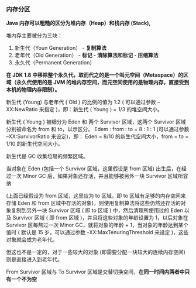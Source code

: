 ### 内存分区

**Java 内存可以粗糙的区分为堆内存（Heap）和栈内存 (Stack),**

堆内存主要被分为三块：

1. 新生代（Youn Generation）	-	 **复制算法**
2. 老年代（Old Generation）	   -        **标记 - 清除算法和标记 - 压缩算法**
3. 永久代（Permanent Generation）

**在 JDK 1.8 中移除整个永久代，取而代之的是一个叫元空间（Metaspace）的区域（永久代使用的是 JVM 的堆内存空间，而元空间使用的是物理内存，直接受到本机的物理内存限制）。**

新生代 (Young) 与老年代 ( Old ) 的比例的值为 1:2 ( 可以通过参数 –XX:NewRatio 来指定 )，即：新生代 ( Young ) = 1/3 的堆空间大小。 

新生代 ( Young ) 被细分为 Eden 和 两个 Survivor 区域，这两个 Survivor 区域分别被命名为 from 和 to，以示区分。 Edem : from : to = 8 : 1 : 1 (可以通过参数 –XX:SurvivorRatio 来设定)，即： Eden = 8/10 的新生代空间大小，from = to = 1/10 的新生代空间大小。 

新生代是 GC 收集垃圾的频繁区域。 

当对象在 Eden (包括一个 Survivor 区域，这里假设是 from 区域) 出生后，在经过一次 Minor GC 后，如果对象还存活，并且能够被另外一块 Survivor 区域所容纳 

(上面已经假设为 from 区域，这里应为 to 区域，即 to 区域有足够的内存空间来存储 Eden 和 from 区域中存活的对象)，则使用复制算法将这些仍然还存活的对象复制到另外一块 Survivor 区域 ( 即 to 区域 ) 中，然后清理所使用过的 Eden 以及 Survivor 区域 ( 即 from 区域 )，并且将这些对象的年龄设置为 1，以后对象在 Survivor 区每熬过一次 Minor GC，就将对象的年龄 + 1，当对象的年龄达到某个值时 ( 默认是 15 岁，可以通过参数 -XX:MaxTenuringThreshold 来设定 )，这些对象就会成为老年代。 

但这也不是一定的，对于一些较大的对象 (即需要分配一块较大的连续内存空间) 则是直接进入到老年代。

From Survivor 区域与 To Survivor 区域是交替切换空间，**在同一时间内两者中只有一个不为空** 


